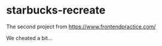 # starbucks-recreate
The second project from https://www.frontendpractice.com/


We cheated a bit...